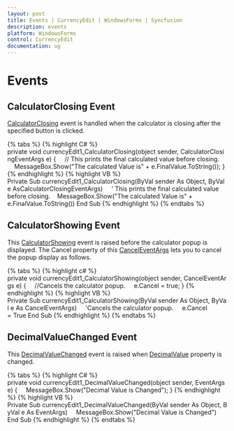 ```yaml
---
layout: post
title: Events | CurrencyEdit | WindowsForms | Syncfusion
description: events
platform: WindowsForms
control: CurrencyEdit
documentation: ug
---
```


# Events

## CalculatorClosing Event

[CalculatorClosing](https://help.syncfusion.com/cr/windowsforms/Syncfusion.Windows.Forms.Tools.CurrencyEdit.html) event is handled when the calculator is closing after the specified button is clicked.

{% tabs %}
{% highlight C# %}
private void currencyEdit1_CalculatorClosing(object sender, CalculatorClosingEventArgs e)
{
    // This prints the final calculated value before closing.
    MessageBox.Show("The calculated Value is" + e.FinalValue.ToString());
}
{% endhighlight %}
{% highlight VB %}
Private Sub currencyEdit1_CalculatorClosing(ByVal sender As Object, ByVal e AsCalculatorClosingEventArgs)
    ' This prints the final calculated value before closing.
    MessageBox.Show("The calculated Value is" + e.FinalValue.ToString())
End Sub
{% endhighlight %}
{% endtabs %}

## CalculatorShowing Event

This [CalculatorShowing](https://help.syncfusion.com/cr/windowsforms/Syncfusion.Windows.Forms.Tools.CurrencyEdit.html) event is raised before the calculator popup is displayed. The Cancel property of this [CancelEventArgs](https://docs.microsoft.com/en-us/dotnet/api/system.componentmodel.canceleventargs?redirectedfrom=MSDN&view=netframework-4.7.2) lets  you to cancel the popup display as follows.

{% tabs %}
{% highlight c# %}
private void currencyEdit1_CalculatorShowing(object sender, CancelEventArgs e)
{
    //Cancels the calculator popup.
    e.Cancel = true;
}
{% endhighlight %}
{% highlight VB %}
Private Sub currencyEdit1_CalculatorShowing(ByVal sender As Object, ByVal e As CancelEventArgs)
    'Cancels the calculator popup.
     e.Cancel = True
End Sub
{% endhighlight %}
{% endtabs %}

## DecimalValueChanged Event

This [DecimalValueChanged](https://help.syncfusion.com/cr/windowsforms/Syncfusion.Windows.Forms.Tools.CurrencyEdit.html) event is raised when [DecimalValue](https://help.syncfusion.com/cr/windowsforms/Syncfusion.Windows.Forms.Tools.CurrencyEdit.html#Syncfusion_Windows_Forms_Tools_CurrencyEdit_DecimalValue) property is changed.

{% tabs %}
{% highlight C# %}
private void currencyEdit1_DecimalValueChanged(object sender, EventArgs e)
{
    MessageBox.Show("Decimal Value is Changed");
}
{% endhighlight %}
{% highlight VB %}
Private Sub currencyEdit1_DecimalValueChanged(ByVal sender As Object, ByVal e As EventArgs)
    MessageBox.Show("Decimal Value is Changed")
End Sub
{% endhighlight %}
{% endtabs %}
